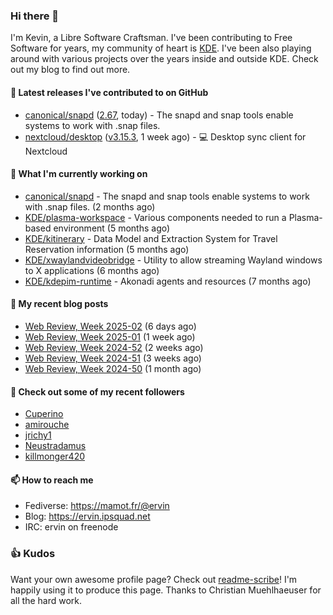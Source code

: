 ### Hi there 👋

I'm Kevin, a Libre Software Craftsman. I've been contributing to Free Software for years,
my community of heart is [KDE](https://kde.org). I've been also playing around with various
projects over the years inside and outside KDE. Check out my blog to find out more.

#### 🔭 Latest releases I've contributed to on GitHub

- [canonical/snapd](https://github.com/canonical/snapd) ([2.67](https://github.com/canonical/snapd/releases/tag/2.67), today) - The snapd and snap tools enable systems to work with .snap files.
- [nextcloud/desktop](https://github.com/nextcloud/desktop) ([v3.15.3](https://github.com/nextcloud/desktop/releases/tag/v3.15.3), 1 week ago) - 💻 Desktop sync client for Nextcloud

#### 🌱 What I'm currently working on

- [canonical/snapd](https://github.com/canonical/snapd) - The snapd and snap tools enable systems to work with .snap files. (2 months ago)
- [KDE/plasma-workspace](https://github.com/KDE/plasma-workspace) - Various components needed to run a Plasma-based environment (5 months ago)
- [KDE/kitinerary](https://github.com/KDE/kitinerary) - Data Model and Extraction System for Travel Reservation information (5 months ago)
- [KDE/xwaylandvideobridge](https://github.com/KDE/xwaylandvideobridge) - Utility to allow streaming Wayland windows to X applications (6 months ago)
- [KDE/kdepim-runtime](https://github.com/KDE/kdepim-runtime) - Akonadi agents and resources (7 months ago)

#### 📜 My recent blog posts

- [Web Review, Week 2025-02](https://ervin.ipsquad.net/blog/2025/01/10/web-review-week-2025-02/) (6 days ago)
- [Web Review, Week 2025-01](https://ervin.ipsquad.net/blog/2025/01/03/web-review-week-2025-01/) (1 week ago)
- [Web Review, Week 2024-52](https://ervin.ipsquad.net/blog/2024/12/27/web-review-week-2024-52/) (2 weeks ago)
- [Web Review, Week 2024-51](https://ervin.ipsquad.net/blog/2024/12/20/web-review-week-2024-51/) (3 weeks ago)
- [Web Review, Week 2024-50](https://ervin.ipsquad.net/blog/2024/12/13/web-review-week-2024-50/) (1 month ago)

#### 👯 Check out some of my recent followers

- [Cuperino](https://github.com/Cuperino)
- [amirouche](https://github.com/amirouche)
- [jrichy1](https://github.com/jrichy1)
- [Neustradamus](https://github.com/Neustradamus)
- [killmonger420](https://github.com/killmonger420)

#### 📫 How to reach me

- Fediverse: https://mamot.fr/@ervin
- Blog: https://ervin.ipsquad.net
- IRC: ervin on freenode

### 👍 Kudos

Want your own awesome profile page? Check out [readme-scribe](https://github.com/muesli/readme-scribe)!
I'm happily using it to produce this page. Thanks to Christian Muehlhaeuser for all the hard work.

